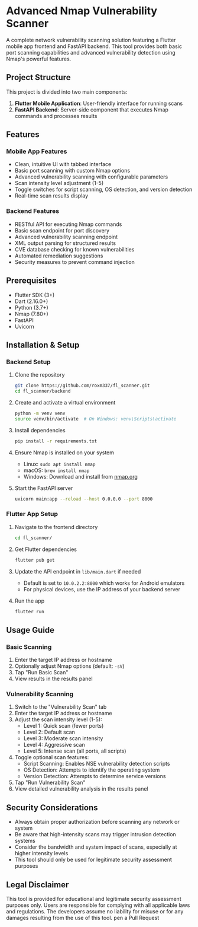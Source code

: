 # Advanced Nmap Vulnerability Scanner

A complete network vulnerability scanning solution featuring a Flutter mobile app frontend and FastAPI backend. This tool provides both basic port scanning capabilities and advanced vulnerability detection using Nmap's powerful features.

## Project Structure

This project is divided into two main components:

1. **Flutter Mobile Application**: User-friendly interface for running scans
2. **FastAPI Backend**: Server-side component that executes Nmap commands and processes results

## Features

### Mobile App Features
- Clean, intuitive UI with tabbed interface
- Basic port scanning with custom Nmap options
- Advanced vulnerability scanning with configurable parameters
- Scan intensity level adjustment (1-5)
- Toggle switches for script scanning, OS detection, and version detection
- Real-time scan results display

### Backend Features
- RESTful API for executing Nmap commands
- Basic scan endpoint for port discovery
- Advanced vulnerability scanning endpoint
- XML output parsing for structured results
- CVE database checking for known vulnerabilities
- Automated remediation suggestions
- Security measures to prevent command injection

## Prerequisites

- Flutter SDK (3+)
- Dart (2.16.0+)
- Python (3.7+)
- Nmap (7.80+)
- FastAPI
- Uvicorn

## Installation & Setup

### Backend Setup

1. Clone the repository
   ```bash
   git clone https://github.com/roxm337/fl_scanner.git
   cd fl_scanner/backend
   ```

2. Create and activate a virtual environment
   ```bash
   python -m venv venv
   source venv/bin/activate  # On Windows: venv\Scripts\activate
   ```

3. Install dependencies
   ```bash
   pip install -r requirements.txt
   ```

4. Ensure Nmap is installed on your system
   - Linux: `sudo apt install nmap`
   - macOS: `brew install nmap`
   - Windows: Download and install from [nmap.org](https://nmap.org/download.html)

5. Start the FastAPI server
   ```bash
   uvicorn main:app --reload --host 0.0.0.0 --port 8000
   ```

### Flutter App Setup

1. Navigate to the frontend directory
   ```bash
   cd fl_scanner/
   ```

2. Get Flutter dependencies
   ```bash
   flutter pub get
   ```

3. Update the API endpoint in `lib/main.dart` if needed
   - Default is set to `10.0.2.2:8000` which works for Android emulators
   - For physical devices, use the IP address of your backend server

4. Run the app
   ```bash
   flutter run
   ```

## Usage Guide

### Basic Scanning
1. Enter the target IP address or hostname
2. Optionally adjust Nmap options (default: `-sV`)
3. Tap "Run Basic Scan"
4. View results in the results panel

### Vulnerability Scanning
1. Switch to the "Vulnerability Scan" tab
2. Enter the target IP address or hostname
3. Adjust the scan intensity level (1-5):
   - Level 1: Quick scan (fewer ports)
   - Level 2: Default scan
   - Level 3: Moderate scan intensity
   - Level 4: Aggressive scan
   - Level 5: Intense scan (all ports, all scripts)
4. Toggle optional scan features:
   - Script Scanning: Enables NSE vulnerability detection scripts
   - OS Detection: Attempts to identify the operating system
   - Version Detection: Attempts to determine service versions
5. Tap "Run Vulnerability Scan"
6. View detailed vulnerability analysis in the results panel

## Security Considerations

- Always obtain proper authorization before scanning any network or system
- Be aware that high-intensity scans may trigger intrusion detection systems
- Consider the bandwidth and system impact of scans, especially at higher intensity levels
- This tool should only be used for legitimate security assessment purposes

## Legal Disclaimer

This tool is provided for educational and legitimate security assessment purposes only. Users are responsible for complying with all applicable laws and regulations. The developers assume no liability for misuse or for any damages resulting from the use of this tool.
pen a Pull Request
